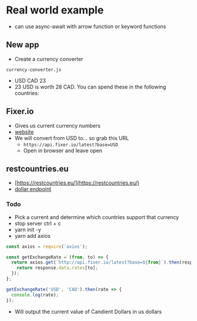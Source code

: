 # Real world example
* can use async-await with arrow function or keyword functions

## New app
* Create a currency converter

`currency-converter.js`

* USD CAD 23
* 23 USD is worth 28 CAD. You can spend these in the following countries:

## Fixer.io
* Gives us current currency numbers
* [website](http://fixer.io/)
* We will convert from USD to... so grab this URL
    - `https://api.fixer.io/latest?base=USD`
    - Open in browser and leave open

## restcountries.eu
* [https://restcountries.eu/](https://restcountries.eu/)
* [dollar endpoint](https://restcountries.eu/rest/v2/currency/usd)

### Todo
* Pick a current and determine which countries support that currency
* stop server ctrl + c
* yarn init -y
* yarn add axios

```js
const axios = require('axios');

const getExchangeRate = (from, to) => {
  return axios.get(`http://api.fixer.io/latest?base=${from}`).then(response => {
    return response.data.rates[to];
  });
};

getExchangeRate('USD', 'CAD').then(rate => {
  console.log(rate);
});
```

* Will output the current value of Candient Dollars in us dollars
